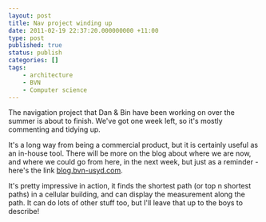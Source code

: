 ```yaml
---
layout: post
title: Nav project winding up
date: 2011-02-19 22:37:20.000000000 +11:00
type: post
published: true
status: publish
categories: []
tags:
    - architecture
    - BVN
    - Computer science
---
```


<p>The navigation project that Dan &amp; Bin have been working on over the summer is about to finish. We've got one week left, so it's mostly commenting and tidying up.</p>
<p>It's a long way from being a commercial product, but it is certainly useful as an in-house tool. There will be more on the blog about where we are now, and where we could go from here, in the next week, but just as a reminder - here's the link <a href="http://blog.bvn-usyd.com/">blog.bvn-usyd.com</a>.</p>
<p>It's pretty impressive in action, it finds the shortest path (or top n shortest paths) in a cellular building, and can display the measurement along the path. It can do lots of other stuff too, but I'll leave that up to the boys to describe!</p>
